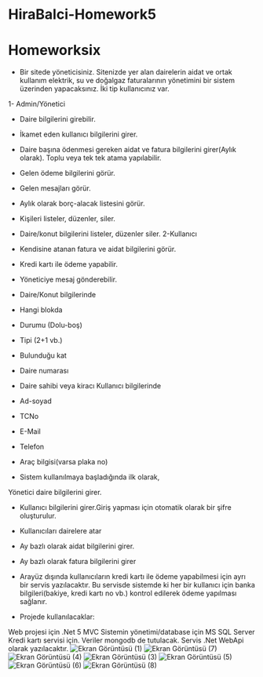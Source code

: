 # HiraBalci-Homework5

# Homeworksix

* Bir sitede yöneticisiniz. Sitenizde yer alan dairelerin aidat ve ortak kullanım elektrik, su ve doğalgaz faturalarının yönetimini bir sistem üzerinden yapacaksınız. İki tip kullanıcınız var.

1- Admin/Yönetici

* Daire bilgilerini girebilir.
* İkamet eden kullanıcı bilgilerini girer.
* Daire başına ödenmesi gereken aidat ve fatura bilgilerini girer(Aylık olarak). Toplu veya tek tek atama yapılabilir.
* Gelen ödeme bilgilerini görür.
* Gelen mesajları görür.
* Aylık olarak borç-alacak listesini görür.
* Kişileri listeler, düzenler, siler.
* Daire/konut bilgilerini listeler, düzenler siler.
2-Kullanıcı

* Kendisine atanan fatura ve aidat bilgilerini görür.
* Kredi kartı ile ödeme yapabilir.
* Yöneticiye mesaj gönderebilir.
* Daire/Konut bilgilerinde
* Hangi blokda
* Durumu (Dolu-boş)
* Tipi (2+1 vb.)
* Bulunduğu kat
* Daire numarası
* Daire sahibi veya kiracı
 Kullanıcı bilgilerinde
* Ad-soyad
* TCNo
* E-Mail
* Telefon
* Araç bilgisi(varsa plaka no)
* Sistem kullanılmaya başladığında ilk olarak,

Yönetici daire bilgilerini girer.
* Kullanıcı bilgilerini girer.Giriş yapması için otomatik olarak bir şifre oluşturulur.
* Kullanıcıları dairelere atar
* Ay bazlı olarak aidat bilgilerini girer.
* Ay bazlı olarak fatura bilgilerini girer
* Arayüz dışında kullanıcıların kredi kartı ile ödeme yapabilmesi için ayrı bir servis yazılacaktır. Bu servisde sistemde ki her bir kullanıcı için banka bilgileri(bakiye, kredi kartı no vb.) kontrol edilerek ödeme yapılması sağlanır.

* Projede kullanılacaklar:

Web projesi için .Net 5 MVC
Sistemin yönetimi/database için MS SQL Server
Kredi kartı servisi için. Veriler mongodb de tutulacak. Servis .Net WebApi olarak yazılacaktır.
![Ekran Görüntüsü (1)](https://user-images.githubusercontent.com/93313737/164309698-95f4258c-0a44-40b5-a381-99c838b6fb61.png)
![Ekran Görüntüsü (7)](https://user-images.githubusercontent.com/93313737/164309722-c90eab45-a083-4012-bd37-fd75b55da393.png)
![Ekran Görüntüsü (4)](https://user-images.githubusercontent.com/93313737/164309732-404d64e9-84ea-401b-9c95-597a7d0c097e.png)
![Ekran Görüntüsü (3)](https://user-images.githubusercontent.com/93313737/164309735-c6a459e7-d35a-44c2-908b-d5c8744e00d3.png)
![Ekran Görüntüsü (5)](https://user-images.githubusercontent.com/93313737/164309766-3c872ecb-d078-40e8-ac97-298ae8152254.png)
![Ekran Görüntüsü (6)](https://user-images.githubusercontent.com/93313737/164309776-725f14dd-66a3-472e-9eed-a32309bfe1aa.png)
![Ekran Görüntüsü (8)](https://user-images.githubusercontent.com/93313737/164309793-43dfe29d-9644-4978-a412-63560476c319.png)
